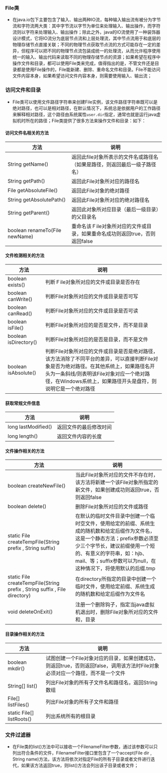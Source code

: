 ### File类
+ 在java.io包下主要包含了输入、输出两种IO流，每种输入输出流有被分为字节流和字符流两大类：其中字节流以字节为单位来处理输入、输出操作，而字符流则以字符来处理输入、输出操作；除此之外，java的IO流使用了一种装饰器设计模式，它将IO流分为底层节点流和上层处理流，其中节点流用于和底层的物理存储节点直接关联；不同的物理节点获取节点流的方式可能存在一定的差异，但程序可以把不同的物理节点流包装成统一的处理流，从而允许程序使用统一的输入、输出代码来读取不同的物理存储节点的资源；如果希望在程序中操作文件和目录，都可以使用File类来完成，值得指出的是，不管文件还是目录都是使用File操作的，File能新建、删除、重命名文件和目录。File不能访问文件内容本身，如果希望访问文件内容本身，则需要使用输入、输出流；
### 访问文件和目录
+ File类可以使用文件路径字符串来创建File实例，该文件路径字符串既可以是绝对路径，也可以是相对路径，在默认情况下，系统总是依据用户的工作路径来解释相对路径，这个路径由系统属性`user.dir`指定，通常也就是运行java虚拟机时所在的路径；File类提供了很多方法来操作文件和目录：如下：
#### 访问文件名相关的方法

|方法|说明|
|------|------|
|String getName()|返回此file对象所表示的文件名或路径名（如果是路径，则返回最后一级子路径名）|
|String getPath()|返回此File对象所对应的路径名|
|File getAbsoluteFile()|返回此File对象的绝对路径|
|String getAbsolutePath()|返回此File对象所对应的绝对路径名|
|String getParent()|返回此对象所对应目录（最后一级目录）的父目录名|
|boolean renameTo(File newName)|重命名该Ｆile对象所对应的文件或目录，如果重命名成功则返回true，否则返回false|

#### 文件检测相关的方法

|方法|说明|
|------|------|
|boolean exists()|判断Ｆile对象所对应的文件或目录是否存在|
|boolean canWrite()|判断File对象所对应的文件或目录是否可写|
|boolean canRead()|判断File对象所对应的文件或目录是否可读|
|boolean isFile()|判断File对象所对应的是否是文件，而不是目录|
|boolean isDirectory()|判断File对象所对应的是否是目录，而不是文件|
|boolean isAbsolute()|判断File对象所对应的文件或目录是否是绝对路径，该方法消除了不同平台的差异，可以直接判断File对象是否为绝对路径。在其他系统上，如果路径名开头为一条斜线/则表明该File对象对应一个绝对路径，在Ｗindows系统上，如果路径开头是盘符，则说明它是一个绝对路径|

#### 获取常规文件信息

|方法|说明|
|------|------|
|long lastModified()|返回文件的最后修改时间|
|long length()|返回文件内容的长度|

#### 文件操作相关的方法

|方法|说明|
|-------|------|
|boolean createNewFile()|当此File对象所对应的文件不存在时，该方法将新建一个该File对象所指定的新文件，如果创建成功则返回true，否则返回false|
|boolean delete()|删除File对象所对应的文件或路径|
|static File createTempFile(String prefix , String suffix)|在默认的临时文件目录中创建一个临时空文件，使用给定的前缀、系统生成的随机数和给定后缀作为文件名，这是一个静态方法；prefix参数必须至少三个字节长，建议前缀使用一个短的、有意义的字符串，如：hjb、mail、等；suffix参数可以为null，在这种情况下，将使用默认的后缀.tmp|
|static File createTempFile(String prefix , String suffix , File directory)|在directory所指定的目录中创建一个临时文件，使用给定前缀、系统生成的随机数和给定后缀作为文件名|
|void deleteOnExit()|注册一个删除钩子，指定当java虚拟机退出时，删除File对象所对应的文件和，目录|

#### 目录操作相关的方法

|方法|说明|
|------|------|
|boolean mkdir()|试图创建一个File对象对应的目录，如果创建成功，则返回true，否则返回false，调用该方法时File对象必须对应一个路径，而不是一个文件|
|String[] list()|列出File对象的所有子文件名和路径名，返回String数组|
|File[] listFiles()|列出File对象的所有子文件和路径|
|static File[] listRoots()|列出系统所有的根目录|

### 文件过滤器
+ 在File类的list()方法中可以接收一个FilenameFilter参数，通过该参数可以只列出符合条件的文件，FilenameFilter接口里包含了一个accept(File dir , String name)方法，该方法将依次对指定File的所有子目录或者文件进行迭代，如果该方法返回true，则list()方法会列出该子目录或者文件；
